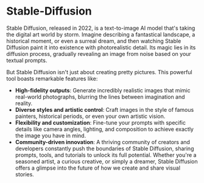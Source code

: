 # Stable-Diffusion

Stable Diffusion, released in 2022, is a text-to-image AI model that's taking the digital art world by storm. Imagine describing a fantastical landscape, a historical moment, or even a surreal dream, and then watching Stable Diffusion paint it into existence with photorealistic detail. Its magic lies in its diffusion process, gradually revealing an image from noise based on your textual prompts.

But Stable Diffusion isn't just about creating pretty pictures. This powerful tool boasts remarkable features like:

* **High-fidelity outputs**: Generate incredibly realistic images that mimic real-world photographs, blurring the lines between imagination and reality.
* **Diverse styles and artistic control**: Craft images in the style of famous painters, historical periods, or even your own artistic vision.
* **Flexibility and customization**: Fine-tune your prompts with specific details like camera angles, lighting, and composition to achieve exactly the image you have in mind.
* **Community-driven innovation**: A thriving community of creators and developers constantly push the boundaries of Stable Diffusion, sharing prompts, tools, and tutorials to unlock its full potential.
Whether you're a seasoned artist, a curious creative, or simply a dreamer, Stable Diffusion offers a glimpse into the future of how we create and share visual stories.
